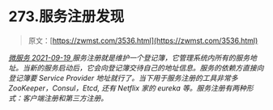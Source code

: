 <!--yml
category: 未分类
date: 0001-01-01 00:00:00
--->

# 273.服务注册发现

> 原文：[https://zwmst.com/3536.html](https://zwmst.com/3536.html)

   [ *微服务* ](https://zwmst.com/%e5%be%ae%e6%9c%8d%e5%8a%a1)*[ <time datetime="2021-09-19T21:07:17+08:00"> 2021-09-19 </time> ](https://zwmst.com/3536.html)  服务注册就是维护一个登记簿，它管理系统内所有的服务地址。当新的服务启动后，它会向登记簿交待自己的地址信息。服务的依赖方直接向登记簿要 Service Provider 地址就行了。当下用于服务注册的工具非常多 ZooKeeper，Consul，Etcd, 还有 Netflix 家的 eureka 等。服务注册有两种形式：客户端注册和第三方注册。*